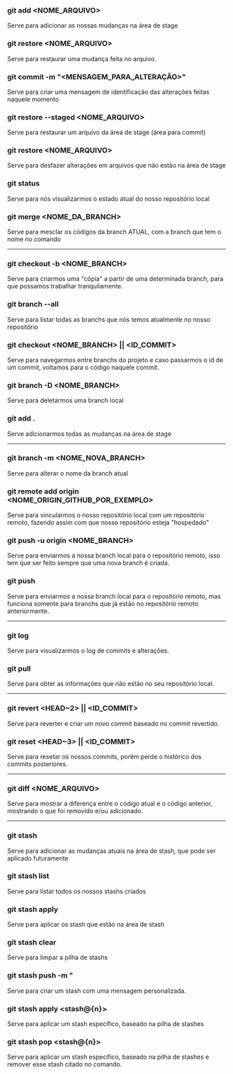 ### git add <NOME_ARQUIVO>
  
  Serve para adicionar as nossas mudanças
  na área de stage

### git restore <NOME_ARQUIVO>
  
  Serve para restaurar uma mudança feita no arquivo.

### git commit -m "<MENSAGEM_PARA_ALTERAÇÃO>"
  
  Serve para criar uma mensagem de identificação
  das alterações feitas naquele momento

### git restore --staged <NOME_ARQUIVO>
 
  Serve para restaurar um arquivo da área de stage
  (área para commit)

### git restore <NOME_ARQUIVO>
 
  Serve para desfazer alterações em arquivos que não estão 
  na área de stage

### git status
 
  Serve para nós visualizarmos o estado atual
  do nosso repositório local


### git merge <NOME_DA_BRANCH>
  Serve para mesclar os códigos da branch ATUAL, com 
  a branch que tem o nome no comando

---

### git checkout -b <NOME_BRANCH>
  Serve para criarmos uma "cópia" a partir de uma
  determinada branch, para que possamos trabalhar
  tranquilamente.

### git branch --all
  Serve para listar todas as branchs que nós temos
  atualmente no nosso repositório


### git checkout <NOME_BRANCH> || <ID_COMMIT>
  Serve para navegarmos entre branchs do projeto e caso
  passarmos o id de um commit, voltamos para o código
  naquele commit.


### git branch -D <NOME_BRANCH>
  Serve para deletarmos uma branch local


### git add . 
  Serve adicionarmos todas as mudanças
  na área de stage

---


### git branch -m <NOME_NOVA_BRANCH>
  Serve para alterar o nome da branch atual

### git remote add origin <NOME_ORIGIN_GITHUB_POR_EXEMPLO>
  Serve para vincularmos o nosso repositório local
  com um repositório remoto, fazendo assim com que nosso
  repositório esteja "hospedado"
  
### git push -u origin <NOME_BRANCH>
  Serve para enviarmos a nossa branch local para o repositório
  remoto, isso tem que ser feito sempre que uma nova branch é criada.


### git push 
  Serve para enviarmos a nossa branch local para o repositório
  remoto, mas funciona somente para branchs que já estão no repositório
  remoto anteriormente.

---

### git log
  Serve para visualizarmos o log de commits e alterações.


### git pull
  Serve para obter as informações que não estão no seu repositório local.

---

### git revert <HEAD~2> || <ID_COMMIT>
  Serve para reverter e criar um novo commit baseado no commit revertido.

### git reset <HEAD~3> || <ID_COMMIT>
  Serve para resetar os nossos commits, porém perde o histórico dos commits
  posteriores.

---

### git diff <NOME_ARQUIVO>
  Serve para mostrar a diferença entre o código atual
  e o código anterior, mostrando o que foi removido e/ou
  adicionado.

---

### git stash 
  Serve para adicionar as mudanças atuais na área de stash,
  que pode ser aplicado futuramente

### git stash list
  Serve para listar todos os nossos stashs criados

### git stash apply
  Serve para aplicar os stash que estão na área de stash

### git stash clear
  Serve para limpar a pilha de stashs

### git stash push -m "<MENSAGEM>
  Serve para criar um stash com uma mensagem 
  personalizada.

### git stash apply <stash@{n}>
  Serve para aplicar um stash específico,
  baseado na pilha de stashes

### git stash pop <stash@{n}>
  Serve para aplicar um stash específico,
  baseado na pilha de stashes e remover esse
  stash citado no comando.
